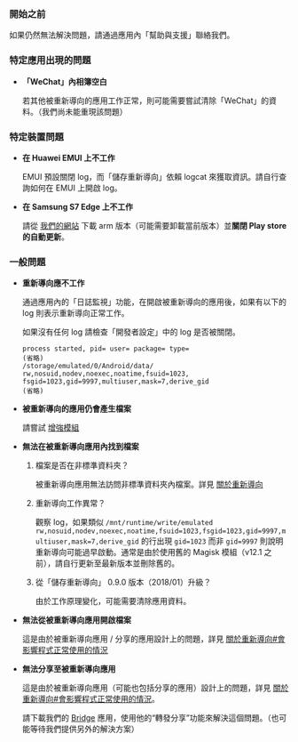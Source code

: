 ### 開始之前

如果仍然無法解決問題，請通過應用內「幫助與支援」聯絡我們。

### 特定應用出現的問題

* **「WeChat」內相簿空白**
  
  若其他被重新導向的應用工作正常，則可能需要嘗試清除「WeChat」的資料。（我們尚未能重現該問題）

### 特定裝置問題

* **在 Huawei EMUI 上不工作**

  EMUI 預設關閉 log，而「儲存重新導向」依賴 logcat 來獲取資訊。請自行查詢如何在 EMUI 上開啟 log。

* **在 Samsung S7 Edge 上不工作**

  請從 [我們的網站](https://rikka.app/storage_redirect/) 下載 arm 版本（可能需要卸載當前版本）並**關閉 Play store 的自動更新**。

### 一般問題

* **重新導向應不工作**

  通過應用內的「日誌監視」功能，在開啟被重新導向的應用後，如果有以下的 log 則表示重新導向正常工作。

  如果沒有任何 log 請檢查「開發者設定」中的 log 是否被關閉。

  ```
  process started, pid= user= package= type=
  (省略)
  /storage/emulated/0/Android/data/ rw,nosuid,nodev,noexec,noatime,fsuid=1023,  fsgid=1023,gid=9997,multiuser,mask=7,derive_gid
  (省略)
  ```

* **被重新導向的應用仍會產生檔案**

  請嘗試 [增強模組](https://rikka.app/storage_redirect/docs/zh-TW/?doc=%E5%A2%9E%E5%BC%B7%E6%A8%A1%E7%B5%84)

* **無法在被重新導向應用內找到檔案**

  1. 檔案是否在非標準資料夾？

     被重新導向應用無法訪問非標準資料夾內檔案。詳見 [關於重新導向](https://rikka.app/storage_redirect/docs/zh-TW/?doc=%E9%97%9C%E6%96%BC%E9%87%8D%E6%96%B0%E5%B0%8E%E5%90%91)

  2. 重新導向工作異常？

     觀察 log，如果類似 `/mnt/runtime/write/emulated rw,nosuid,nodev,noexec,noatime,fsuid=1023,fsgid=1023,gid=9997,multiuser,mask=7,derive_gid` 的行出現 `gid=1023` 而非 `gid=9997` 則說明重新導向可能過早啟動。通常是由於使用舊的 Magisk 模組（v12.1 之前），請自行更新至最新版本並刪除舊的。

  3. 從「儲存重新導向」 0.9.0 版本（2018/01）升級？

     由於工作原理變化，可能需要清除應用資料。

* **無法從被重新導向應用開啟檔案**

  這是由於被重新導向應用 / 分享的應用設計上的問題，詳見 [關於重新導向#會影響程式正常使用的情況](https://rikka.app/storage_redirect/docs/zh-TW/?doc=%E9%97%9C%E6%96%BC%E9%87%8D%E6%96%B0%E5%B0%8E%E5%90%91)

* **無法分享至被重新導向應用**

  這是由於被重新導向應用（可能也包括分享的應用）設計上的問題，詳見 [關於重新導向#會影響程式正常使用的情況](https://rikka.app/storage_redirect/docs/zh-TW/?doc=%E9%97%9C%E6%96%BC%E9%87%8D%E6%96%B0%E5%B0%8E%E5%90%91)。

  請下載我們的 [Bridge](https://play.google.com/store/apps/details?id=moe.shizuku.bridge) 應用，使用他的“轉發分享”功能來解決這個問題。（也可能等待我們提供另外的解決方案）